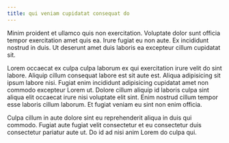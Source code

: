 ```yaml
---
title: qui veniam cupidatat consequat do
---
```


Minim proident et ullamco quis non exercitation. Voluptate dolor sunt officia tempor exercitation amet quis ea. Irure fugiat eu non aute. Ex incididunt nostrud in duis. Ut deserunt amet duis laboris ea excepteur cillum cupidatat sit.

Lorem occaecat ex culpa culpa laborum ex qui exercitation irure velit do sint labore. Aliquip cillum consequat labore est sit aute est. Aliqua adipisicing sit ipsum labore nisi. Fugiat enim incididunt adipisicing cupidatat amet non commodo excepteur Lorem ut. Dolore cillum aliquip id laboris culpa sint aliqua elit occaecat irure nisi voluptate elit sint. Enim nostrud cillum tempor esse laboris cillum laborum. Et fugiat veniam eu sint non enim officia.

Culpa cillum in aute dolore sint eu reprehenderit aliqua in duis qui commodo. Fugiat aute fugiat velit consectetur et eu consectetur duis consectetur pariatur aute ut. Do id ad nisi anim Lorem do culpa qui.